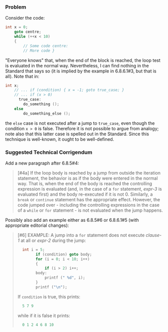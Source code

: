 ### Problem

Consider the code:

```c
int x = 0;
    goto centre;
    while (++x < 10)
    {
        // Some code centre:
        // More code }
```

"Everyone knows" that, when the end of the block is reached, the loop test is
evaluated in the normal way. Nevertheless, I can find nothing in the Standard
that says so (it is implied by the example in 6.8.6.1#3, but that is all). Note
that in:

```c
int x;
    // ... if (condition) { x = -1; goto true_case; }
    // ... if (x > 0)
      true_case:
        do_something ();
    else
        do_something_else ();
```

the `else` case is not executed after a jump to `true_case`, even though the
condition `x > 0` is false. Therefore it is not possible to argue from analogy;
note also that this latter case is spelled out in the Standard. Since this
technique is well-known, it ought to be well-defined.

### Suggested Technical Corrigendum

Add a new paragraph after 6.8.5#4:

> \[#4a] If the loop body is reached by a jump from outside the iteration
> statement, the behavior is as if the body were entered in the normal way. That
> is, when the end of the body is reached the controlling expression is evaluated
> (and, in the case of a `for` statement, *expr-3* is evaluated first) and the
> body re-executed if it is not 0\. Similarly, a `break` or `continue` statement
> has the appropriate effect. However, the code jumped over \- including the
> controlling expressions in the case of a `while` or `for` statement \- is not
> evaluated when the jump happens.

Possibly also add an example either as 6.8.5#6 or 6.8.6.1#5 (with appropriate
editorial changes):

> \[#6] EXAMPLE: A jump into a `for` statement does not execute *clause-1* at all
> or *expr-2* during the jump:
> 
> ```c
>   int i = 5;
>         if (condition) goto body;
>         for (i = 0; i < 10; i++)
>         {
>             if (i > 2) i++;
>         body:
>             printf (" %d", i);
>         }
>         printf ("\n");
> ```
> 
> If `condition` is true, this prints:
> 
> ```c
>   5 7 9
> ```
> 
> while if it is false it prints:
> 
> ```c
>   0 1 2 4 6 8 10
> ```

